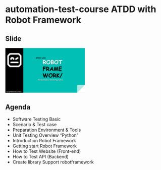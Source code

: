 # automation-test-course ATDD with Robot Framework

## Slide
<img src="https://raw.githubusercontent.com/tarathep/automation-test-course/main/label.JPG" width=50%>

## Agenda
- Software Testing Basic
- Scenario & Test case
- Preparation Environment & Tools
- Unit Testing Overview “Python”
- Introduction Robot Framework
- Getting start Robot Framework
- How to Test Website (Front-end)
- How to Test API (Backend)
- Create library Support robotframework







